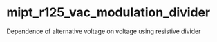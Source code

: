 # mipt_r125_vac_modulation_divider
Dependence of alternative voltage on voltage using resistive divider
